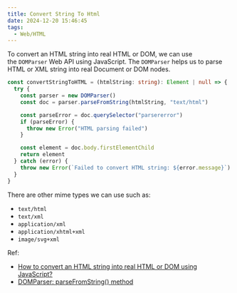 ```yaml
---
title: Convert String To Html
date: 2024-12-20 15:46:45
tags:
  - Web/HTML
---
```

To convert an HTML string into real HTML or DOM, we can use the `DOMParser` Web API using JavaScript. The `DOMParser` helps us to parse HTML or XML string into real Document or DOM nodes.

```typescript {3-4}
const convertStringToHTML = (htmlString: string): Element | null => {
  try {
    const parser = new DOMParser()
    const doc = parser.parseFromString(htmlString, "text/html")

    const parseError = doc.querySelector("parsererror")
    if (parseError) {
      throw new Error("HTML parsing failed")
    }

    const element = doc.body.firstElementChild
    return element
  } catch (error) {
    throw new Error(`Failed to convert HTML string: ${error.message}`)
  }
}
```

There are other mime types we can use such as:
- `text/html`
- `text/xml`
- `application/xml`
- `application/xhtml+xml`
- `image/svg+xml`

Ref:
- [How to convert an HTML string into real HTML or DOM using JavaScript?](https://dev.to/melvin2016/how-to-convert-an-html-string-into-real-html-or-dom-using-javascript-5992)
- [DOMParser: parseFromString() method](https://developer.mozilla.org/en-US/docs/Web/API/DOMParser/parseFromString)
